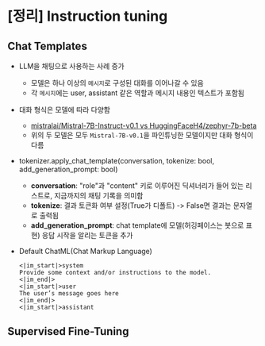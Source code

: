# [정리] Instruction tuning
## Chat Templates
- LLM을 채팅으로 사용하는 사례 증가
    - 모델은 하나 이상의 `메시지`로 구성된 대화를 이어나갈 수 있음
    - 각 `메시지`에는 user, assistant 같은 역할과 메시지 내용인 텍스트가 포함됨

- 대화 형식은 모델에 따라 다양함
    - [mistralai/Mistral-7B-Instruct-v0.1 vs HuggingFaceH4/zephyr-7b-beta](./chat_templates.ipynb)
    - 위의 두 모델은 모두 `Mistral-7B-v0.1`을 파인튜닝한 모델이지만 대화 형식이 다름

- tokenizer.apply_chat_template(conversation, tokenize: bool, add_generation_prompt: bool)
    - **conversation**: "role"과 "content" 키로 이루어진 딕셔너리가 들어 있는 리스트로, 지금까지의 채팅 기록을 의미함
    - **tokenize**: 결과 토큰화 여부 설정(True가 디폴트) -> False면 결과는 문자열로 출력됨
    - **add_generation_prompt**: chat template에 모델(허깅페이스는 봇으로 표현) 응답 시작을 알리는 토큰을 추가

- Default ChatML(Chat Markup Language)
    ```
    <|im_start|>system 
    Provide some context and/or instructions to the model.
    <|im_end|> 
    <|im_start|>user 
    The user’s message goes here
    <|im_end|> 
    <|im_start|>assistant
    ```
## Supervised Fine-Tuning